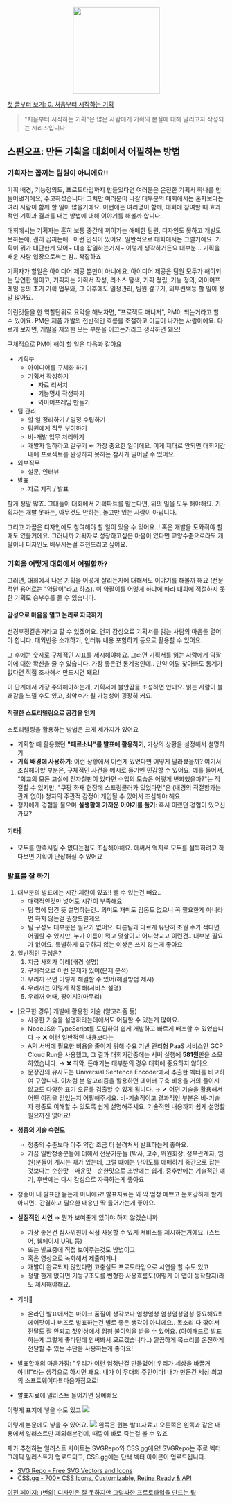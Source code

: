 <p align="center"><img src="https://i.imgur.com/wUFdbUb.png" width="200px"></p>

[첫 글부터 보기: 0. 처음부터 시작하는 기획](./)
> "처음부터 시작하는 기획"은  많은 사람에게 기획의 본질에 대해 알리고자 작성되는 시리즈입니다.

## 스핀오프: 만든 기획을 대회에서 어필하는 방법
### 기획자는 꼽끼는 팀원이 아니에요!!
기획 배경, 기능정의도, 프로토타입까지 만들었다면 여러분은 온전한 기획서 하나를 만들어낸거에요, 수고하셨습니다! 그치만 여러분이 나갈 대부분의 대회에서는 혼자보다는 여러 사람이 함께 할 일이 많을거에요. 이번에는 여러명이 함께, 대회에 참여할 때 효과적인 기획과 결과를 내는 방법에 대해 이야기를 해볼까 합니다.

대회에서는 기획자는 흔히 보통 중간에 끼어가는 애매한 팀원, 디자인도 못하고 개발도 못하는애, 괜히 꼽끼는애.. 이런 인식이 있어요. 일반적으로 대회에서는 그럴거에요. 기획이 뭐가 대단한게 있어~ 대충 잡일하는거지~ 이렇게 생각하거든요 대부분... 기획을 배운 사람 입장으로써는 참.. 착잡하죠

기획자가 할일은 아이디어 제공 뿐만이 아니에요. 아이디어 제공은 팀원 모두가 해야되는 당연한 일이고, 기획자는 기획서 작성, 리소스 탐색, 기획 정립, 기능 정의, 와이어프레임 등의 초기 기획 업무와, 그 이후에도 일정관리, 팀원 갈구기, 외부컨택등 할 일이 정말 많아요.

이런것들을 한 역할단위로 요약을 해보자면, "프로젝트 매니저", PM이 되는거라고 할 수 있어요. PM은 제품 개발의 전반적인 흐름을 조절하고 이끌어 나가는 사람이에요. 다르게 보자면, 개발을 제외한 모든 부분을 이끄는거라고 생각하면 돼요!

구체적으로 PM이 해야 할 일은 다음과 같아요

-   기획부
    -   아이디어를 구체화 하기
    -   기획서 작성하기
        -   자료 리서치
        -   기능명세 작성하기
        -   와이어프레임 만들기
-   팀 관리
    -   할 일 정리하기 / 일정 수립하기
    -   팀원에게 직무 부여하기
    -   비-개발 업무 처리하기
    -   개발자 일하라고 갈구기 ← 가장 중요한 일이에요. 이게 제대로 안되면 대회기간 내에 프로젝트를 완성하지 못하는 참사가 일어날 수 있어요.
-   외부직무
    -   설문, 인터뷰
-   발표
    -   자료 제작 / 발표

할게 정말 많죠. 그대들이 대회에서 기획파트를 맡는다면, 위의 일을 모두 해야해요. 기획자는 개발 못하는, 아무것도 안하는, 놀고만 있는 사람이 아닙니다.

그리고 가끔은 디자인에도 참여해야 할 일이 있을 수 있어요..! 혹은 개발을 도와줘야 할 때도 있을거에요. 그러니까 기획자로 성장하고싶은 마음이 있다면 교양수준으로라도 개발이나 디자인도 배우시는걸 추천드리고 싶어요.

### 기획을 어떻게 대회에서 어필할까?
그러면, 대회에서 나온 기획을 어떻게 살리는지에 대해서도 이야기를 해볼까 해요 (전문적인 용어로는 "약팔이"라고 하죠). 이 약팔이를 어떻게 하냐에 따라 대회에 적절하지 못한 기획도 승부수를 둘 수 있습니다.
#### 감성으로 마음을 열고 논리로 자극하기 
선경후정같은거라고 할 수 있겠어요. 먼저 감성으로 기획서를 읽는 사람의 마음을 열어야 합니다. 대외반응 소개하기, 인터뷰 내용 포함하기 등으로 활용할 수 있어요.

그 후에는 숫자로 구체적인 지표를 제시해야해요. 그러면 기획서를 읽는 사람에게 약팔이에 대한 확신을 줄 수 있습니다. 가장 좋은건 통계청인데.. 만약 어딜 찾아봐도 통계가 없다면 직접 조사해서 만드시면 돼요!

이 단계에서 가장 주의해야하는게, 기획서에 불안감을 조성하면 안돼요. 읽는 사람이 불쾌감을 느낄 수도 있고, 최악수가 될 가능성이 굉장히 커요.
    
#### 적절한 스토리텔링으로 공감을 얻기
스토리텔링을 활용하는 방법은 크게 세가지가 있어요

- 기획할 때 활용했던 **"페르소나"를 발표에 활용하기**, 가상의 상황을 설정해서 설명하기
- **기획 배경에 사용하기**: 이런 상황에서 이런게 있었다면 어떻게 달라졌을까?
 여기서 조심해야할 부분은, 구체적인 사건을 예시로 들기엔 민감할 수 있어요. 예를 들어서, "학교의 모든 교실에 전자칠판이 있다면 수업의 모습은 어떻게 변화했을까?"는 적절할 수 있지만, "쿠팡 화재 현장에 스프링클러가 있었다면"은 (배경의 적절함과는 관계 없이) 청자의 주관적 감정이 개입될 수 있어서 조심해야 해요.
- 청자에게 경험을 물으며 **실생활에 가까운 이야기를 풀기**: 혹시 이랬던 경험이 있으신가요?

#### 기타🎸
- 모두를 만족시킬 수 없다는점도 조심해야해요. 애써서 억지로 모두를 설득하려고 하다보면 기획이 난잡해질 수 있어요

### 발표를 잘 하기
1. 대부분의 발표에는 시간 제한이 있죠!! 뺄 수 있는건 빼요..
    -   매력적인것만 넣어도 시간이 부족해요
    -   팀 명에 담긴 뜻 설명하는건.. 의미도 재미도 감동도 없으니 꼭 필요한게 아니라면 하지 않는걸 권장드릴게요
    -   팀 구성도 대부분은 필요가 없어요. 다른팀과 다르게 유난히 조원 수가 적다면 어필할 수 있지만, 누가 이름이 뭐고 몇살이고 어디학교고 이런건.. 대부분 필요가 없어요. 특별하게 요구하지 않는 이상은 쓰지 않는게 좋아요
2. 일반적인 구성은?
    1. 지금 사회가 이래(배경 설명)
    2. 구체적으로 이런 문제가 있어(문제 분석)
    3. 우리꺼 쓰면 이렇게 해결할 수 있어(해결방법 제시)
    4. 우리꺼는 이렇게 작동해(서비스 설명)
    5. 우리꺼 어때, 짱이지?(마무리)
 +  [요구한 경우] 개발에 활용한 기술 (알고리즘 등)
    -   사용한 기술을 설명하라는데에서도 어필할 수 있는게 많아요.
    -   NodeJS와 TypeScript를 도입하여 쉽게 개발하고 빠르게 배포할 수 있었습니다 → ❌ 이런 일반적인 내용보다는
    -   API 서버에 필요한 비용을 줄이기 위해 수요 기반 관리형 PaaS 서비스인 GCP Cloud Run을 사용했고, 그 결과 대회기간중에는 서버 실행에 **581원**만을 소모하였습니다. → ❌ 최악. 돈얘기는 대부분의 경우 대회에 중요하지 않아요
      -   문장간의 유사도는 Universial Sentence Encoder에서 추출한 벡터를 비교하여 구합니다. 이처럼 본 알고리즘을 활용하면 데이터 구축 비용을 거의 들이지 않고도 다양한 표기 오류를 검출할 수 있게 됩니다. → ✔ 어떤 기술을 활용해서 어떤 이점을 얻었는지 어필해주세요.
        비-기술적이고 결과적인 부분은 비-기술자 청중도 이해할 수 있도록 쉽게 설명해주세요. 기술적인 내용까지 쉽게 설명할 필요까진 없어요!
        
-   **청중의 기술 숙련도**
    -   청중의 수준보다 아주 약간 조금 더 올려쳐서 발표하는게 좋아요.
    -   가끔 일반청중분들에 더해서 전문가분들 (박사, 교수, 위원회장, 정부관계자, 임원)분들이 계시는 때가 있는데, 그럴 떄에는 난이도를 애매하게 중간으로 잡는것보다는 순한맛 - 매운맛 - 순한맛으로 초반에는 쉽게, 중후반에는 기술적인 얘기, 후반에는 다시 감성으로 자극하는게 좋아요
-   청중이 내 발표만 듣는게 아니에요! 발표자료는 와 막 엄청 예쁘고 눈호강하게 할거 아니면.. 간결하고 필요한 내용만 딱 들어가는게 좋아요.
-   **실질적인 시연** → 뭔가 보여줄게 있어야 하지 않겠습니까
    -   가장 좋은건 심사위원이 직접 사용할 수 있게 서비스를 제시하는거에요. (스토어, 웹페이지 URL 등)
    -   또는 발표중에 직접 보여주는것도 방법이고
    -   혹은 영상으로 녹화해서 제출하거나
    -   개발이 완료되지 않았다면 고충실도 프로토타입으로 시연을 할 수도 있고
    -   정말 한게 없다면 기능구조도를 변형한 사용흐름도(어떻게 이 앱이 동작할지)라도 제시해야해요. 
- 기타🎸
	- 온라인 발표에서는 마이크 품질이 생각보다 엄청엄청 엄청엄청엄청 중요해요!! 에어팟이나 버즈로 발표하는건 별로 좋은 생각이 아니에요.. 목소리 다 깎여서 전달도 잘 안되고 첫인상에서 엄청 불이익을 받을 수 있어요. (아이패드로 발표하는게 그렇게 좋다던데 안써봐서 모르겠습니다..) 깔끔하게 목소리를 온전하게 전달할 수 있는 수단을 사용하는게 좋아요!
-   발표할때의 마음가짐: "우리가 이런 엄청난걸 만들었어! 우리가 세상을 바꿀거야!!!!"라는 생각으로 하시면 돼요. 내가 이 무대의 주인이다! 내가 만든건 세상 최고의 소프트웨어다!! 마음가짐으로!
    
-   발표자료에 일러스트 들어가면 짱예뻐요

이렇게 표지에 넣을 수도 있고
![](https://i.imgur.com/lWiQoGd.png)

이렇게 본문에도 넣을 수 있어요.
![](https://i.imgur.com/J4bHOrG.png)
왼쪽은 원본 발표자료고 오른쪽은 왼쪽과 같은 내용에서 일러스트만 제외해본건데, 때깔이 바로 죽는걸 볼 수 있죠

제가 추천하는 일러스트 사이트는 SVGRepo와 CSS.gg에요! SVGRepo는 주로 벡터그래픽 일러스트가 업로드되고, CSS.gg에는 단색 벡터 아이콘이 업로드됩니다.

- [SVG Repo - Free SVG Vectors and Icons](https://www.svgrepo.com/)
- [CSS.gg - 700+ CSS Icons, Customizable, Retina Ready & API](https://css.gg/)

[이전 페이지: (번외) 디자인은 잘 못하지만 그럴싸한 프로토타입을 만드는 팁](./디자인은_잘_못하지만.html)
<!--stackedit_data:
eyJoaXN0b3J5IjpbMjA2MzE0MDMwNywtNjQyMDM5ODYyLC05NT
QwNTkxMywtMTI0ODM1ODQ5NF19
-->